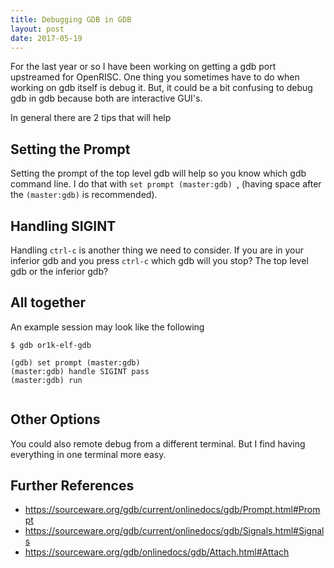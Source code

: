 ```yaml
---
title: Debugging GDB in GDB
layout: post
date: 2017-05-19
---
```


For the last year or so I have been working on getting a gdb port
upstreamed for OpenRISC.  One thing you sometimes have to do when working
on gdb itself is debug it.  But, it could be a bit confusing to debug gdb in gdb
because both are interactive GUI's.

In general there are 2 tips that will help

## Setting the Prompt

Setting the prompt of the top level gdb will help so you know which gdb
command line.  I do that with `set prompt (master:gdb) `, (having space
after the `(master:gdb)` is recommended).

## Handling SIGINT

Handling `ctrl-c` is another thing we need to consider.  If you are in your
inferior gdb and you press `ctrl-c` which gdb will you stop?  The top level
gdb or the inferior gdb?

## All together

An example session may look like the following

```
$ gdb or1k-elf-gdb

(gdb) set prompt (master:gdb) 
(master:gdb) handle SIGINT pass
(master:gdb) run


```
## Other Options

You could also remote debug from a different terminal.  But I find having
everything in one terminal more easy.

## Further References
- https://sourceware.org/gdb/current/onlinedocs/gdb/Prompt.html#Prompt
- https://sourceware.org/gdb/current/onlinedocs/gdb/Signals.html#Signals
- https://sourceware.org/gdb/onlinedocs/gdb/Attach.html#Attach
